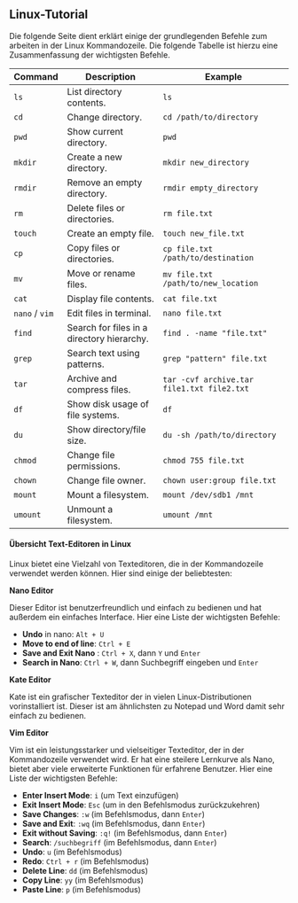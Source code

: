 ## Linux-Tutorial

Die folgende Seite dient erklärt einige der grundlegenden Befehle zum arbeiten in der Linux Kommandozeile. Die folgende Tabelle ist hierzu eine Zusammenfassung der wichtigsten Befehle.


| Command | Description | Example |
|---------|-------------|---------|
| `ls` | List directory contents. | `ls` |
| `cd` | Change directory. | `cd /path/to/directory` |
| `pwd` | Show current directory. | `pwd` |
| `mkdir` | Create a new directory. | `mkdir new_directory` |
| `rmdir` | Remove an empty directory. | `rmdir empty_directory` |
| `rm` | Delete files or directories. | `rm file.txt` |
| `touch` | Create an empty file. | `touch new_file.txt` |
| `cp` | Copy files or directories. | `cp file.txt /path/to/destination` |
| `mv` | Move or rename files. | `mv file.txt /path/to/new_location` |
| `cat` | Display file contents. | `cat file.txt` |
| `nano` / `vim` | Edit files in terminal. | `nano file.txt` |
| `find` | Search for files in a directory hierarchy. | `find . -name "file.txt"` |
| `grep` | Search text using patterns. | `grep "pattern" file.txt` |
| `tar` | Archive and compress files. | `tar -cvf archive.tar file1.txt file2.txt` |
| `df` | Show disk usage of file systems. | `df` |
| `du` | Show directory/file size. | `du -sh /path/to/directory` |
| `chmod` | Change file permissions. | `chmod 755 file.txt` |
| `chown` | Change file owner. | `chown user:group file.txt` |
| `mount` | Mount a filesystem. | `mount /dev/sdb1 /mnt` |
| `umount` | Unmount a filesystem. | `umount /mnt` |


#### Übersicht Text-Editoren in Linux

Linux bietet eine Vielzahl von Texteditoren, die in der Kommandozeile verwendet werden können. Hier sind einige der beliebtesten:

**Nano Editor**

Dieser Editor ist benutzerfreundlich und einfach zu bedienen und hat außerdem ein einfaches Interface. Hier eine Liste der wichtigsten Befehle:

+ __Undo__ in nano: `Alt + U` 
+ __Move to end of line__: `Ctrl + E`
+ __Save and Exit Nano__    : `Ctrl + X`, dann `Y` und `Enter`
+ __Search in Nano__: `Ctrl + W`, dann Suchbegriff eingeben und `Enter`

**Kate Editor**

Kate ist ein grafischer Texteditor der in vielen Linux-Distributionen vorinstalliert ist. Dieser ist am ähnlichsten zu Notepad und Word damit sehr einfach zu bedienen.

**Vim Editor**

Vim ist ein leistungsstarker und vielseitiger Texteditor, der in der Kommandozeile verwendet wird. Er hat eine steilere Lernkurve als Nano, bietet aber viele erweiterte Funktionen für erfahrene Benutzer. Hier eine Liste der wichtigsten Befehle:

+ __Enter Insert Mode__: `i` (um Text einzufügen)
+ __Exit Insert Mode__: `Esc` (um in den Befehlsmodus zurückzukehren)
+ __Save Changes__: `:w` (im Befehlsmodus, dann `Enter`)
+ __Save and Exit__: `:wq` (im Befehlsmodus, dann `Enter`)
+ __Exit without Saving__: `:q!` (im Befehlsmodus, dann `Enter`)
+ __Search__: `/suchbegriff` (im Befehlsmodus, dann `Enter`)
+ __Undo__: `u` (im Befehlsmodus)
+ __Redo__: `Ctrl + r` (im Befehlsmodus)
+ __Delete Line__: `dd` (im Befehlsmodus)
+ __Copy Line__: `yy` (im Befehlsmodus)
+ __Paste Line__: `p` (im Befehlsmodus)


